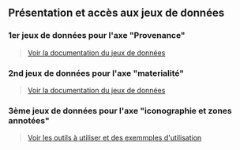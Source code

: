 ## Présentation et accès aux jeux de données

### 1er jeux de données pour l'axe "Provenance"

> [Voir la documentation du jeux de données](datasetprovevance.md)

### 2nd jeux de données pour l'axe "materialité"

> [Voir la documentation du jeux de données](datasetmaterialite.md)


### 3ème jeux de données pour l'axe "iconographie et zones annotées"

> [Voir les outils à utiliser et des exemmples d'utilisation](../ressources/iconoZonesAnnotees.md)
